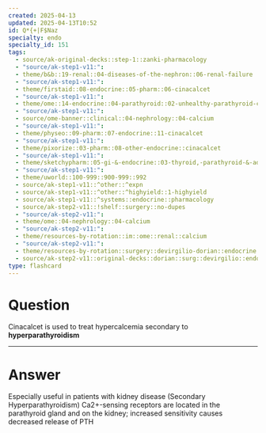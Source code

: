 ```yaml
---
created: 2025-04-13
updated: 2025-04-13T10:52
id: Q*{+|F$Naz
specialty: endo
specialty_id: 151
tags:
  - source/ak-original-decks::step-1::zanki-pharmacology
  - "source/ak-step1-v11:": 
  - theme/b&b::19-renal::04-diseases-of-the-nephron::06-renal-failure
  - "source/ak-step1-v11:": 
  - theme/firstaid::08-endocrine::05-pharm::06-cinacalcet
  - "source/ak-step1-v11:": 
  - theme/ome::14-endocrine::04-parathyroid::02-unhealthy-parathyroid-calcium-disorders
  - "source/ak-step1-v11:": 
  - source/ome-banner::clinical::04-nephrology::04-calcium
  - "source/ak-step1-v11:": 
  - theme/physeo::09-pharm::07-endocrine::11-cinacalcet
  - "source/ak-step1-v11:": 
  - theme/pixorize::03-pharm::08-other-endocrine::cinacalcet
  - "source/ak-step1-v11:": 
  - theme/sketchypharm::05-gi-&-endocrine::03-thyroid,-parathyroid-&-adrenal::03-teriparatide,-vitamin-d,-cinacalcet,-sevelamer
  - "source/ak-step1-v11:": 
  - theme/uworld::100-999::900-999::992
  - source/ak-step1-v11::^other::^expn
  - source/ak-step1-v11::^other::^highyield::1-highyield
  - source/ak-step1-v11::^systems::endocrine::pharmacology
  - source/ak-step2-v11::!shelf::surgery::no-dupes
  - "source/ak-step2-v11:": 
  - theme/ome::04-nephrology::04-calcium
  - "source/ak-step2-v11:": 
  - theme/resources-by-rotation::im::ome::renal::calcium
  - "source/ak-step2-v11:": 
  - theme/resources-by-rotation::surgery::devirgilio-dorian::endocrine
  - source/ak-step2-v11::original-decks::dorian::surg::devirgilio::endocrine"
type: flashcard
---
```


# Question
Cinacalcet is used to treat hypercalcemia secondary to **hyperparathyroidism**

---

# Answer
Especially useful in patients with kidney disease (Secondary Hyperparathyroidism)   Ca2+-sensing receptors are located in the parathyroid gland and on the kidney; increased sensitivity causes decreased release of PTH